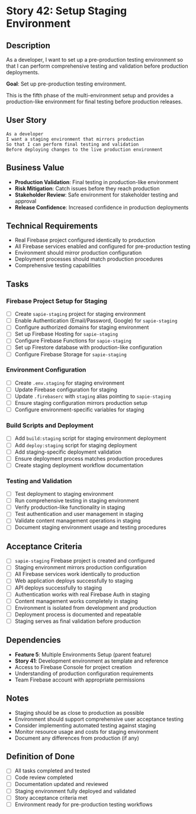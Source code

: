 # Story 42: Setup Staging Environment

## Description

As a developer, I want to set up a pre-production testing environment so that I can perform comprehensive testing and validation before production deployments.

**Goal**: Set up pre-production testing environment.

This is the fifth phase of the multi-environment setup and provides a production-like environment for final testing before production releases.

## User Story

```
As a developer
I want a staging environment that mirrors production
So that I can perform final testing and validation
Before deploying changes to the live production environment
```

## Business Value

- **Production Validation**: Final testing in production-like environment
- **Risk Mitigation**: Catch issues before they reach production
- **Stakeholder Review**: Safe environment for stakeholder testing and approval
- **Release Confidence**: Increased confidence in production deployments

## Technical Requirements

- Real Firebase project configured identically to production
- All Firebase services enabled and configured for pre-production testing
- Environment should mirror production configuration
- Deployment processes should match production procedures
- Comprehensive testing capabilities

## Tasks

### Firebase Project Setup for Staging

- [ ] Create `sapie-staging` project for staging environment
- [ ] Enable Authentication (Email/Password, Google) for `sapie-staging`
- [ ] Configure authorized domains for staging environment
- [ ] Set up Firebase Hosting for `sapie-staging`
- [ ] Configure Firebase Functions for `sapie-staging`
- [ ] Set up Firestore database with production-like configuration
- [ ] Configure Firebase Storage for `sapie-staging`

### Environment Configuration

- [ ] Create `.env.staging` for staging environment
- [ ] Update Firebase configuration for staging
- [ ] Update `.firebaserc` with `staging` alias pointing to `sapie-staging`
- [ ] Ensure staging configuration mirrors production setup
- [ ] Configure environment-specific variables for staging

### Build Scripts and Deployment

- [ ] Add `build:staging` script for staging environment deployment
- [ ] Add `deploy:staging` script for staging deployment
- [ ] Add staging-specific deployment validation
- [ ] Ensure deployment process matches production procedures
- [ ] Create staging deployment workflow documentation

### Testing and Validation

- [ ] Test deployment to staging environment
- [ ] Run comprehensive testing in staging environment
- [ ] Verify production-like functionality in staging
- [ ] Test authentication and user management in staging
- [ ] Validate content management operations in staging
- [ ] Document staging environment usage and testing procedures

## Acceptance Criteria

- [ ] `sapie-staging` Firebase project is created and configured
- [ ] Staging environment mirrors production configuration
- [ ] All Firebase services work identically to production
- [ ] Web application deploys successfully to staging
- [ ] API deploys successfully to staging
- [ ] Authentication works with real Firebase Auth in staging
- [ ] Content management works completely in staging
- [ ] Environment is isolated from development and production
- [ ] Deployment process is documented and repeatable
- [ ] Staging serves as final validation before production

## Dependencies

- **Feature 5**: Multiple Environments Setup (parent feature)
- **Story 41**: Development environment as template and reference
- Access to Firebase Console for project creation
- Understanding of production configuration requirements
- Team Firebase account with appropriate permissions

## Notes

- Staging should be as close to production as possible
- Environment should support comprehensive user acceptance testing
- Consider implementing automated testing against staging
- Monitor resource usage and costs for staging environment
- Document any differences from production (if any)

## Definition of Done

- [ ] All tasks completed and tested
- [ ] Code review completed
- [ ] Documentation updated and reviewed
- [ ] Staging environment fully deployed and validated
- [ ] Story acceptance criteria met
- [ ] Environment ready for pre-production testing workflows 